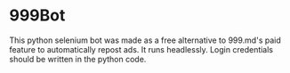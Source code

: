 # 999Bot
This python selenium bot was made as a free alternative to 999.md's paid feature to automatically repost ads. It runs headlessly. Login credentials should be written in the python code.
